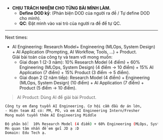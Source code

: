 
- **CHỊU TRÁCH NHIỆM CHO TỪNG BÀI MÌNH LÀM.**
  - **Define DOD kỹ**: (Phản biện DOD của người ra đề / Tự define DOD cho mình).
  - **QC**: Đặt mình vào vai trò của người ra đề để tự QC.
---
Next times: 
- AI Engineering: Research Model+ Engineering (MLOps, System Design) + AI Application (Prompting, AI Workflow, Tools, ...) + Product.   
Giải bài toán của công ty và team với mong muốn:
	- Giai đoạn 1 (2-3 năm): 10% Research Model (4 điểm) + 60% Engineering (MLOps, System Design) (4 điểm -> 10 điểm) + 15% AI Application (7 điểm) + 15% Product (3 điểm -> 5 điểm).  
	- Giai đoạn 2 (2 năm tiếp): Research Model (4 điểm) + Engineering (MLOps, System Design) (10 điểm) + AI Application (7 điểm) + Product (5 điểm -> 10 điểm). 



> AI Product: Dùng AI để giải bài Product. 


```bash
Công ty em đang tuyển AI Engineering. Cơ hội cầm đầu dự án lớn, 
- Hiện team AI có: PM, PO, và em AI Engineering Intern/Fresher 
Mong muốn tuyển thêm AI Engineering Middle

Độ phân bổ:  10% Research Model (4 điểm) + 60% Engineering (MLOps, System Design) (7 điểm) + 15% AI Application (7 điểm) + 15% Product (3 điểm).  
Mn quan tâm nhắn để em gửi JD ạ :D 
Domain: Edu Tech ạ. 
```